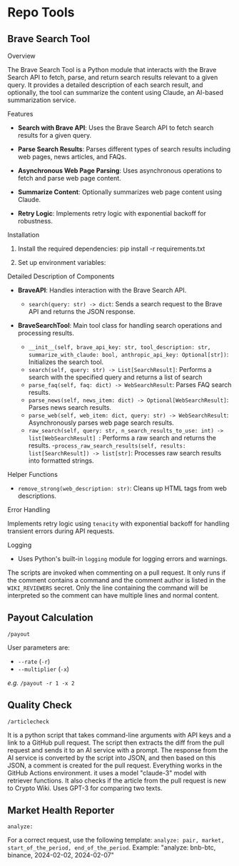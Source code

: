 # Repo Tools

## Brave Search Tool

Overview

The Brave Search Tool is a Python module that interacts with the Brave Search API to fetch, parse, and return search results relevant to a given query. It provides a detailed description of each search result, and optionally, the tool can summarize the content using Claude, an AI-based summarization service.

Features

- **Search with Brave API**: Uses the Brave Search API to fetch search results for a given query.

- **Parse Search Results**: Parses different types of search results including web pages, news articles, and FAQs.

- **Asynchronous Web Page Parsing**: Uses asynchronous operations to fetch and parse web page content.

- **Summarize Content**: Optionally summarizes web page content using Claude.

- **Retry Logic**: Implements retry logic with exponential backoff for robustness.

Installation

1. Install the required dependencies: pip install -r requirements.txt

2. Set up environment variables:

Detailed Description of Components

- **BraveAPI**: Handles interaction with the Brave Search API.
    - `search(query: str) -> dict`: Sends a search request to the Brave API and returns the JSON response.
    
- **BraveSearchTool**: Main tool class for handling search operations and processing results.
    - `__init__(self, brave_api_key: str, tool_description: str, summarize_with_claude: bool, anthropic_api_key: Optional[str])`: Initializes the search tool.
    - `search(self, query: str) -> List[SearchResult]`: Performs a search with the specified query and returns a list of search
    - `parse_faq(self, faq: dict) -> WebSearchResult`: Parses FAQ search results.
    - `parse_news(self, news_item: dict) -> Optional[WebSearchResult]`: Parses news search results.
    - `parse_web(self, web_item: dict, query: str) -> WebSearchResult`: Asynchronously parses web page search results.
    - `raw_search(self, query: str, n_search_results_to_use: int) -> list[WebSearchResult] `: Performs a raw search and returns the results.
    -`process_raw_search_results(self, results: list[SearchResult]) -> list[str]`: Processes raw search results into formatted strings.

Helper Functions

- `remove_strong(web_description: str)`: Cleans up HTML tags from web descriptions.

Error Handling

Implements retry logic using `tenacity` with exponential backoff for handling transient errors during API requests.

Logging

- Uses Python's built-in `logging` module for logging errors and warnings.



The scripts are invoked when commenting on a pull request. It only runs if the comment contains a command and the comment author is listed in the `WIKI_REVIEWERS` secret. Only the line containing the command will be interpreted so the comment can have multiple lines and normal content.


## Payout Calculation

`/payout`

User parameters are:

- `--rate` (`-r`)
- `--multiplier` (`-x`)

_e.g._ `/payout -r 1 -x 2`

## Quality Check

`/articlecheck`

It is a python script that takes command-line arguments with API keys and a link to a GitHub pull request. The script then extracts the diff from the pull request and sends it to an AI service with a prompt. The response from the AI service is converted by the script into JSON, and then based on this JSON, a comment is created for the pull request. Everything works in the GitHub Actions environment. it uses a model "claude-3" model with retriever functions. It also checks if the article from the pull request is new to Crypto Wiki. Uses GPT-3 for comparing two texts.

## Market Health Reporter

`analyze:`

For a correct request, use the following template: `analyze: pair, market, start_of_the_period, end_of_the_period`. Example: "analyze: bnb-btc, binance, 2024-02-02, 2024-02-07"
